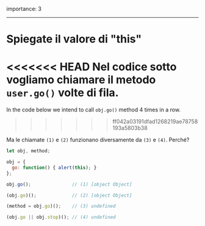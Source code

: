 importance: 3

---

# Spiegate il valore di "this"

<<<<<<< HEAD
Nel codice sotto vogliamo chiamare il metodo `user.go()`  volte di fila.
=======
In the code below we intend to call `obj.go()` method 4 times in a row.
>>>>>>> ff042a03191dfad1268219ae78758193a5803b38

Ma le chiamate `(1)` e `(2)` funzionano diversamente da `(3)` e `(4)`. Perché?

```js run no-beautify
let obj, method;

obj = {
  go: function() { alert(this); }
};

obj.go();               // (1) [object Object]

(obj.go)();             // (2) [object Object]

(method = obj.go)();    // (3) undefined

(obj.go || obj.stop)(); // (4) undefined
```

